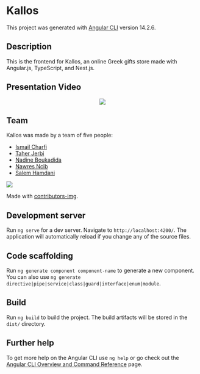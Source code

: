 # Kallos

This project was generated with [Angular CLI](https://github.com/angular/angular-cli) version 14.2.6.

## Description

This is the frontend for Kallos, an online Greek gifts store made with Angular.js, TypeScript, and Nest.js.

## Presentation Video
<p align="center">
  <a href="https://www.youtube.com/watch?v=w26ujmQtsP0">
     <img src="https://img.youtube.com/vi/w26ujmQtsP0/0.jpg"/>
  </a>
</p>

## Team
Kallos was made by a team of five people: 

- [Ismail Charfi](https://github.com/ismailcharfi)
- [Taher Jerbi](https://github.com/taherjerbi)
- [Nadine Boukadida](https://github.com/nadineboukadida)
- [Nawres Ncib](https://github.com/nawresncib12)
- [Salem Hamdani](https://github.com/salemhamdani)

<a href="https://github.com/Tanu-N-Prabhu/Python/graphs/contributors">
  <img src="https://contrib.rocks/image?repo=nawresncib12/kallos"/>
</a>

Made with [contributors-img](https://contrib.rocks).

## Development server

Run `ng serve` for a dev server. Navigate to `http://localhost:4200/`. The application will automatically reload if you change any of the source files.

## Code scaffolding

Run `ng generate component component-name` to generate a new component. You can also use `ng generate directive|pipe|service|class|guard|interface|enum|module`.

## Build

Run `ng build` to build the project. The build artifacts will be stored in the `dist/` directory.

## Further help

To get more help on the Angular CLI use `ng help` or go check out the [Angular CLI Overview and Command Reference](https://angular.io/cli) page.
